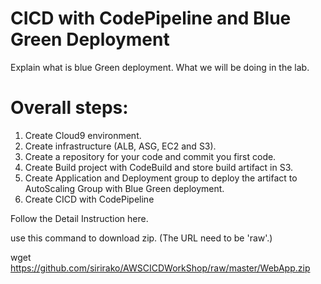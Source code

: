 # CICD with CodePipeline and Blue Green Deployment

Explain what is blue Green deployment.
What we will be doing in the lab.



# Overall steps:

1. Create Cloud9 environment.
2. Create infrastructure (ALB, ASG, EC2 and S3).
3. Create a repository for your code and commit you first code.
4. Create Build project with CodeBuild and store build artifact in S3.
5. Create Application and Deployment group to deploy the artifact to AutoScaling Group with Blue Green deployment.
6. Create CICD with CodePipeline

Follow the Detail Instruction here.



use this command to download zip.  (The URL need to be 'raw'.)

wget https://github.com/sirirako/AWSCICDWorkShop/raw/master/WebApp.zip